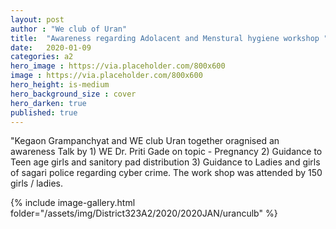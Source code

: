```yaml
---
layout: post
author : "We club of Uran"
title:  "Awareness regarding Adolacent and Menstural hygiene workshop "
date:   2020-01-09
categories: a2
hero_image : https://via.placeholder.com/800x600
image : https://via.placeholder.com/800x600
hero_height: is-medium
hero_background_size : cover
hero_darken: true
published: true
---
```


"Kegaon Grampanchyat and WE club Uran together oragnised an awareness Talk by 1) WE Dr. Priti Gade on topic - Pregnancy  2)  Guidance to Teen age girls and sanitory pad distribution 3) Guidance to Ladies and girls of sagari police regarding cyber crime. The work shop was attended by 150 girls / ladies.  


{% include image-gallery.html folder="/assets/img/District323A2/2020/2020JAN/uranculb" %}